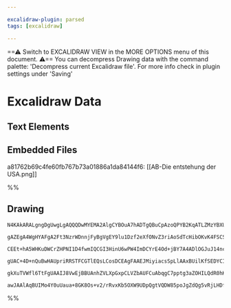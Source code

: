 ```yaml
---

excalidraw-plugin: parsed
tags: [excalidraw]

---
```

==⚠  Switch to EXCALIDRAW VIEW in the MORE OPTIONS menu of this document. ⚠== You can decompress Drawing data with the command palette: 'Decompress current Excalidraw file'. For more info check in plugin settings under 'Saving'


# Excalidraw Data
## Text Elements
## Embedded Files
a81762b69c4fe60fb767b73a01886a1da84144f6: [[AB-Die entstehung der USA.png]]

%%
## Drawing
```compressed-json
N4KAkARALgngDgUwgLgAQQQDwMYEMA2AlgCYBOuA7hADTgQBuCpAzoQPYB2KqATLZMzYBXUtiRoIACyhQ4zZAHoFAc0JRJQgEYA6bGwC2CgF7N6hbEcK4OCtptbErHALRY8RMpWdx8Q1TdIEfARcZgRmBShcZQUebQBWbR4aOiCEfQQOKGZuAG1wMFAwYogSbggAMwBVAFkAGRgANVwAZiMAFQBOZgBlTkkASQHmZk6U4shYRHLCfWikfhLMbmcW

gAZEgA4WgHYAFgA2Ft3NzrWDnnjFyBgVgEY9lu1Dzf2eXfONvZ3riAoSdTcHibOKvK4FSCSBCEZTSbi7PgQiDWZTBbhrX7MKCkNgAawQAGE2Pg2KRytjrMw4LhAllxiVNLhsLjlDihBxiESSWSJBSOFSaZkoPTIBVCPh8D1YGiJIIPCKIFicfiAOoAyRAzHYvEIKUwGXoOVlX5s2EccI5NB3X5sanYNS3K1rDFI1nCOADYiW1C5AC6vwq5Aynu4H

CEEt+hA5WHKuDWCrZHPNI1D4fwmIQCGI3HinU6wPW4ImDCYrE4Od+jBY7A4ADlOGJuJ14nceHdOtakYRmAARNJQLPcCoEMK/TTCDkAUWCGSy3rDEaRQjgxFwA+zVp2LQOax4zp2O3ibd+RA4uNTi+LJOZg7Qw/wo6RWLXQm9EEQHKjygVYuCIYkuCbHcOwXJoBydNgewVAgO4VJoIE7PBLRxncmybAcuB3Kumx7A8UEHAqzDuOIPoQmAnYTOREK+

gUAC+4D+nQuBwHAUpriRRSTFCGTlEQsLCosDCEAgFAAEJMiyiacsSpLlAAxBUilKfSEDYCItJQAMA76FKyqEjJPLoHJdwICZJkqWppAaVp6TicybrstJ3LkuQ/LUhpFnqUKNn6AAYuKkrSiRirEsaBSqV5WQ+bpOpqsQgJoIiJSWdZ2kxfieoGiF8qCSl3naQASsIZoWtwFGQHlUXaQA8naDplc6uWRZp2m+ZwUC+bg+jio6qBFhVzU+W1WQ9IQR

gkXuTVWfl6TtFgUAAIJ8VwEjBBUAnhZVLXpGxpCLVZbAUFCuAbqgC7pptg3aZOHILQdR0hKdyL3Z501Vekd04hQ7TwMFUkqUROISgAGtwBx7P1irYED+AAJrwjscSdC0raPKc4M4XsglGGwBjcJxkD0AQQgkXcdFTal6RFY5yZvv9gmsiQo3jUCLolIzxBSggcAVuFHM1GwxAIDduCaMEp33o+7OkCQXKyWgBMQKJxJPaQyiMgAFG2Py8MB1C6zr

awJAAlAqBUIMo4Y0uUaua+8GK8Os+v2/rRvxKb5OXW9UDpQgtVQDW85poJgZdQg5vRjLHDfgrSKZKL4vcNiJO/NgRA82gycIL8HBh0npAp0iwhQKeJFZ57JR2AAVgg2DZD0udwALQsi2Lt6oJL2fhUyAeMO0uP4PjSJTMFYTBHXNYKmpWIGD90xoOdJ5sDeEsjl3V6hItE99wPF74HR4C0fwlTiuE+P0bRQA
```
%%